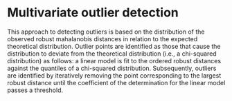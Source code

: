 # Multivariate outlier detection
This approach to detecting outliers is based on the distribution of the observed robust mahalanobis distances in relation to the expected theoretical distribution. Outlier points are identified as those that cause the distribution to deviate from the theoretical distribution (i.e., a chi-squared distribution) as follows: a linear model is fit to the ordered robust distances against the quantiles of a chi-squared distribution. Subsequently, outliers are identified by iteratively removing the point corresponding to the largest robust distance until the coefficient of the determination for the linear model passes a threshold.
